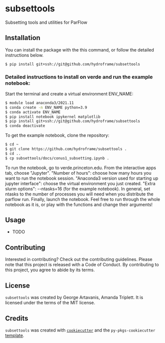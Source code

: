 # subsettools

Subsetting tools and utilities for ParFlow

## Installation

You can install the package with the this command, or follow the detailed instructions below.

```bash
$ pip install git+ssh://git@github.com/hydroframe/subsettools
```

### Detailed instructions to install on verde and run the example notebook:

Start the terminal and create a virtual environment ENV_NAME:

```bash
$ module load anaconda3/2021.11
$ conda create -n ENV_NAME python=3.9
$ conda activate ENV_NAME
$ pip install notebook ipykernel matplotlib
$ pip install git+ssh://git@github.com/hydroframe/subsettools
$ conda deactivate
```

To get the example notebook, clone the repository:

```bash
$ cd ~
$ git clone https://github.com/hydroframe/subsettools .
$ cd ..
$ cp subsettools/docs/conus1_subsetting.ipynb .
```

To run the notebook, go to verde.princeton.edu.
From the interactive apps tab, choose "Jupyter".
"Number of hours": choose how many hours you want to run the notebook session.
"Anaconda3 version used for starting up jupyter interface": choose the virtual environment you just created.
"Extra slurm options": --ntasks=16 (for the example notebook). In general, set ntasks to the number of processes you will need when you distribute the parflow run.
Finally, launch the notebook. Feel free to run through the whole notebook as it is, or play with the functions and change their arguments!


## Usage

- TODO

## Contributing

Interested in contributing? Check out the contributing guidelines. Please note that this project is released with a Code of Conduct. By contributing to this project, you agree to abide by its terms.

## License

`subsettools` was created by George Artavanis, Amanda Triplett. It is licensed under the terms of the MIT license.

## Credits

`subsettools` was created with [`cookiecutter`](https://cookiecutter.readthedocs.io/en/latest/) and the `py-pkgs-cookiecutter` [template](https://github.com/py-pkgs/py-pkgs-cookiecutter).
